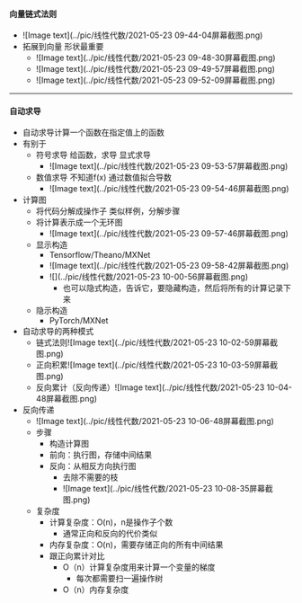 #### 向量链式法则

* ![Image text](../pic/线性代数/2021-05-23 09-44-04屏幕截图.png)
* 拓展到向量  形状最重要
  * ![Image text](../pic/线性代数/2021-05-23 09-48-30屏幕截图.png)
  * ![Image text](../pic/线性代数/2021-05-23 09-49-57屏幕截图.png)
  * ![Image text](../pic/线性代数/2021-05-23 09-52-09屏幕截图.png)

---

#### 自动求导

* 自动求导计算一个函数在指定值上的函数
* 有别于
  * 符号求导  给函数，求导  显式求导
    * ![Image text](../pic/线性代数/2021-05-23 09-53-57屏幕截图.png)
  * 数值求导   不知道f(x) 通过数值拟合导数
    * ![Image text](../pic/线性代数/2021-05-23 09-54-46屏幕截图.png)
* 计算图
  * 将代码分解成操作子    类似样例，分解步骤
  * 将计算表示成一个无环图
    * ![Image text](../pic/线性代数/2021-05-23 09-57-46屏幕截图.png)
  * 显示构造
    * Tensorflow/Theano/MXNet
    * ![Image text](../pic/线性代数/2021-05-23 09-58-42屏幕截图.png)
    * ![](../pic/线性代数/2021-05-23 10-00-56屏幕截图.png)
      * 也可以隐式构造，告诉它，要隐藏构造，然后将所有的计算记录下来
  * 隐示构造
    * PyTorch/MXNet
* 自动求导的两种模式
  * 链式法则![Image text](../pic/线性代数/2021-05-23 10-02-59屏幕截图.png)
  * 正向积累![Image text](../pic/线性代数/2021-05-23 10-03-59屏幕截图.png)
  * 反向累计（反向传递）![Image text](../pic/线性代数/2021-05-23 10-04-48屏幕截图.png)
* 反向传递
  * ![Image text](../pic/线性代数/2021-05-23 10-06-48屏幕截图.png)
  * 步骤
    * 构造计算图
    * 前向：执行图，存储中间结果
    * 反向：从相反方向执行图
      * 去除不需要的枝
      * ![Image text](../pic/线性代数/2021-05-23 10-08-35屏幕截图.png)
  * 复杂度
    * 计算复杂度：O(n)，n是操作子个数
      * 通常正向和反向的代价类似
    * 内存复杂度：O(n)，需要存储正向的所有中间结果
    * 跟正向累计对比
      * O（n）计算复杂度用来计算一个变量的梯度
        * 每次都需要扫一遍操作树
      * O（n）内存复杂度

